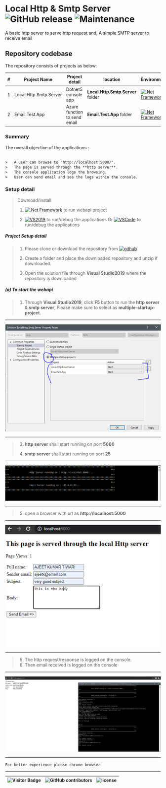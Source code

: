 # Local Http & Smtp Server ![GitHub release](https://img.shields.io/github/release/ajeetx/Local.Http.Smtp.Server.svg?style=for-the-badge) ![Maintenance](https://img.shields.io/maintenance/yes/2021.svg?style=for-the-badge)   

A basic http server to serve http request and,
A simple SMTP server to receive email


## Repository codebase
 
The repository consists of projects as below:


| # |Project Name | Project detail | location| Environment |
| ---| ---  | ---           | ---          | --- |
| 1 | Local.Http.Smtp.Server | Dotnet5 console app  |  **Local.Http.Smtp.Server** folder | [![.Net Framework](https://img.shields.io/badge/DotNet-5.0-blue.svg?style=plastic)](https://dotnet.microsoft.com/download/dotnet/5.0)|
| 2 | Email.Test.App | Azure function to send email |  **Email.Test.App** folder | [![.Net Framework](https://img.shields.io/badge/DotNet-5.0-blue.svg?style=plastic)](https://dotnet.microsoft.com/download/dotnet/5.0)| 

### Summary

The overall objective of the applications :

```

>   A user can browse to "http://localhost:5000/". 
>   The page is served through the **http server**. 
>   The console application logs the browsing.
>   User can send email and see the logs within the console.

```

### Setup detail


> Download/install   	
>	1.	[![.Net Framework](https://img.shields.io/badge/DotNet-5.0-blue.svg?style=plastic)](https://dotnet.microsoft.com/download/dotnet/5.0) to run webapi project
>   
>   2. [![VS2019](https://img.shields.io/badge/VS-2019-blue.svg?style=plastic)](https://visualstudio.microsoft.com/downloads//) to run/debug the applications
>   Or [![VSCode](https://img.shields.io/badge/VS-Code-blue.svg?style=plastic)](https://code.visualstudio.com/) to run/debug the applications
>	
>   


##### Project Setup detail

>   1. Please clone or download the repository from [![github](https://img.shields.io/badge/git-hub-blue.svg?style=plastic)](https://github.com/AJEETX/Local.Http.Smtp.Server) 
>   
>   2. Create a folder and place the downloaded repository and unzip if downloaded.
>   
>   3. Open the solution file through **Visual Studio2019** where the repository is downloaded
>   
##### (a) To start the webapi
   
>   1. Through **Visual Studio2019**, click **F5** button to run the **http server** & **smtp server**, Please make sure to select as **multiple-startup-project**.

*********************************************************************************************

<img src="multiple-projects.PNG" />

*********************************************************************************************
>   
>   3. **http server** shall start running on port **5000**
>
>   4. **smtp server** shall start running on port **25**
>

*********************************************************************************************

<img src="server.PNG" />

*********************************************************************************************
>
>   5. open a browser with url as **http://localhost:5000**
>   
 *********************************************************************************************

<img src="http-post-page.PNG" />

*********************************************************************************************
>
>   5. The http request/response is logged on the console.
>   6. Then email received is logged on the console
>   
 *********************************************************************************************

<img src="email-sent-received.PNG" />

*********************************************************************************************
```
For better experience please chrome browser
```
-----------------------------------------------------------------------
![Visitor Badge](https://visitor-badge.laobi.icu/badge?page_id=ajeetx/smtpserver)  | ![GitHub contributors](https://img.shields.io/github/contributors/ajeetx/Local.Http.Smtp.Server.svg?style=plastic)|![license](https://img.shields.io/github/license/ajeetx/Local.Http.Smtp.Server.svg?style=plastic)|
 | --- | --- | ---|



